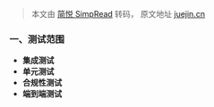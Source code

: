 > 本文由 [简悦 SimpRead](http://ksria.com/simpread/) 转码， 原文地址 [juejin.cn](https://juejin.cn/post/7024751669409742861/)

### 一、测试范围

*   **集成测试**
*   **单元测试**
*   **合规性测试**
*   **端到端测试**
